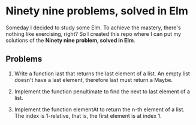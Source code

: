 # Ninety nine problems, solved in Elm

Someday I decided to study some Elm. To achieve the mastery, there's nothing like
exercising, right? So I created this repo where I can put my solutions of the
**Ninety nine problem, solved in Elm**.

## Problems

1. Write a function last that returns the last element of a list.
   An empty list doesn't have a last element, therefore last must return a Maybe.

2. Implement the function penultimate to find the next to last element of a list.

3. Implement the function elementAt to return the n-th element of a list.
  The index is 1-relative, that is, the first element is at index 1.
